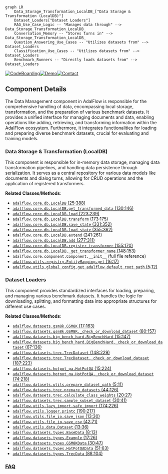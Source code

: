 ```mermaid
graph LR
    Data_Storage_Transformation_LocalDB_["Data Storage & Transformation (LocalDB)"]
    Dataset_Loaders["Dataset Loaders"]
    RAG_Use_Case_Logic -- "Manages data through" --> Data_Storage_Transformation_LocalDB_
    Conversation_Memory -- "Stores turns in" --> Data_Storage_Transformation_LocalDB_
    Question_Answering_Use_Cases -- "Utilizes datasets from" --> Dataset_Loaders
    Classification_Use_Cases -- "Utilizes datasets from" --> Dataset_Loaders
    Benchmark_Runners -- "Directly loads datasets from" --> Dataset_Loaders
```
[![CodeBoarding](https://img.shields.io/badge/Generated%20by-CodeBoarding-9cf?style=flat-square)](https://github.com/CodeBoarding/CodeBoarding)[![Demo](https://img.shields.io/badge/Try%20our-Demo-blue?style=flat-square)](https://www.codeboarding.org/demo)[![Contact](https://img.shields.io/badge/Contact%20us%20-%20contact@codeboarding.org-lightgrey?style=flat-square)](mailto:contact@codeboarding.org)

## Component Details

The Data Management component in AdalFlow is responsible for the comprehensive handling of data, encompassing local storage, transformation, and the preparation of various benchmark datasets. It provides a unified interface for managing documents and data, enabling operations like adding, retrieving, and transforming information within the AdalFlow ecosystem. Furthermore, it integrates functionalities for loading and preparing diverse benchmark datasets, crucial for evaluating and training models.

### Data Storage & Transformation (LocalDB)
This component is responsible for in-memory data storage, managing data transformation pipelines, and handling data persistence through serialization. It serves as a central repository for various data models like documents and dialog turns, allowing for CRUD operations and the application of registered transformers.


**Related Classes/Methods**:

- <a href="https://github.com/SylphAI-Inc/AdalFlow/blob/master/adalflow/adalflow/core/db.py#L25-L388" target="_blank" rel="noopener noreferrer">`adalflow.core.db.LocalDB` (25:388)</a>
- <a href="https://github.com/SylphAI-Inc/AdalFlow/blob/master/adalflow/adalflow/core/db.py#L130-L146" target="_blank" rel="noopener noreferrer">`adalflow.core.db.LocalDB.get_transformed_data` (130:146)</a>
- <a href="https://github.com/SylphAI-Inc/AdalFlow/blob/master/adalflow/adalflow/core/db.py#L223-L239" target="_blank" rel="noopener noreferrer">`adalflow.core.db.LocalDB.load` (223:239)</a>
- <a href="https://github.com/SylphAI-Inc/AdalFlow/blob/master/adalflow/adalflow/core/db.py#L173-L175" target="_blank" rel="noopener noreferrer">`adalflow.core.db.LocalDB.transform` (173:175)</a>
- <a href="https://github.com/SylphAI-Inc/AdalFlow/blob/master/adalflow/adalflow/core/db.py#L331-L352" target="_blank" rel="noopener noreferrer">`adalflow.core.db.LocalDB.save_state` (331:352)</a>
- <a href="https://github.com/SylphAI-Inc/AdalFlow/blob/master/adalflow/adalflow/core/db.py#L355-L362" target="_blank" rel="noopener noreferrer">`adalflow.core.db.LocalDB.load_state` (355:362)</a>
- <a href="https://github.com/SylphAI-Inc/AdalFlow/blob/master/adalflow/adalflow/core/db.py#L241-L261" target="_blank" rel="noopener noreferrer">`adalflow.core.db.LocalDB.extend` (241:261)</a>
- <a href="https://github.com/SylphAI-Inc/AdalFlow/blob/master/adalflow/adalflow/core/db.py#L277-L311" target="_blank" rel="noopener noreferrer">`adalflow.core.db.LocalDB.add` (277:311)</a>
- <a href="https://github.com/SylphAI-Inc/AdalFlow/blob/master/adalflow/adalflow/core/db.py#L155-L170" target="_blank" rel="noopener noreferrer">`adalflow.core.db.LocalDB.register_transformer` (155:170)</a>
- <a href="https://github.com/SylphAI-Inc/AdalFlow/blob/master/adalflow/adalflow/core/db.py#L148-L153" target="_blank" rel="noopener noreferrer">`adalflow.core.db.LocalDB._get_transformer_name` (148:153)</a>
- `adalflow.core.component.Component.__init__` (full file reference)
- <a href="https://github.com/SylphAI-Inc/AdalFlow/blob/master/adalflow/adalflow/utils/registry.py#L16-L17" target="_blank" rel="noopener noreferrer">`adalflow.utils.registry.EntityMapping.get` (16:17)</a>
- <a href="https://github.com/SylphAI-Inc/AdalFlow/blob/master/adalflow/adalflow/utils/global_config.py#L5-L12" target="_blank" rel="noopener noreferrer">`adalflow.utils.global_config.get_adalflow_default_root_path` (5:12)</a>


### Dataset Loaders
This component provides standardized interfaces for loading, preparing, and managing various benchmark datasets. It handles the logic for downloading, splitting, and formatting data into appropriate structures for different use cases.


**Related Classes/Methods**:

- <a href="https://github.com/SylphAI-Inc/AdalFlow/blob/master/adalflow/adalflow/datasets/gsm8k.py#L17-L163" target="_blank" rel="noopener noreferrer">`adalflow.datasets.gsm8k.GSM8K` (17:163)</a>
- <a href="https://github.com/SylphAI-Inc/AdalFlow/blob/master/adalflow/adalflow/datasets/gsm8k.py#L80-L157" target="_blank" rel="noopener noreferrer">`adalflow.datasets.gsm8k.GSM8K._check_or_download_dataset` (80:157)</a>
- <a href="https://github.com/SylphAI-Inc/AdalFlow/blob/master/adalflow/adalflow/datasets/big_bench_hard.py#L15-L147" target="_blank" rel="noopener noreferrer">`adalflow.datasets.big_bench_hard.BigBenchHard` (15:147)</a>
- <a href="https://github.com/SylphAI-Inc/AdalFlow/blob/master/adalflow/adalflow/datasets/big_bench_hard.py#L67-L136" target="_blank" rel="noopener noreferrer">`adalflow.datasets.big_bench_hard.BigBenchHard._check_or_download_dataset` (67:136)</a>
- <a href="https://github.com/SylphAI-Inc/AdalFlow/blob/master/adalflow/adalflow/datasets/trec.py#L148-L229" target="_blank" rel="noopener noreferrer">`adalflow.datasets.trec.TrecDataset` (148:229)</a>
- <a href="https://github.com/SylphAI-Inc/AdalFlow/blob/master/adalflow/adalflow/datasets/trec.py#L187-L223" target="_blank" rel="noopener noreferrer">`adalflow.datasets.trec.TrecDataset._check_or_download_dataset` (187:223)</a>
- <a href="https://github.com/SylphAI-Inc/AdalFlow/blob/master/adalflow/adalflow/datasets/hotpot_qa.py#L15-L224" target="_blank" rel="noopener noreferrer">`adalflow.datasets.hotpot_qa.HotPotQA` (15:224)</a>
- <a href="https://github.com/SylphAI-Inc/AdalFlow/blob/master/adalflow/adalflow/datasets/hotpot_qa.py#L74-L218" target="_blank" rel="noopener noreferrer">`adalflow.datasets.hotpot_qa.HotPotQA._check_or_download_dataset` (74:218)</a>
- <a href="https://github.com/SylphAI-Inc/AdalFlow/blob/master/adalflow/adalflow/datasets/utils.py#L5-L11" target="_blank" rel="noopener noreferrer">`adalflow.datasets.utils.prepare_dataset_path` (5:11)</a>
- <a href="https://github.com/SylphAI-Inc/AdalFlow/blob/master/adalflow/adalflow/datasets/trec.py#L44-L126" target="_blank" rel="noopener noreferrer">`adalflow.datasets.trec.prepare_datasets` (44:126)</a>
- <a href="https://github.com/SylphAI-Inc/AdalFlow/blob/master/adalflow/adalflow/datasets/trec.py#L20-L27" target="_blank" rel="noopener noreferrer">`adalflow.datasets.trec.calculate_class_weights` (20:27)</a>
- <a href="https://github.com/SylphAI-Inc/AdalFlow/blob/master/adalflow/adalflow/datasets/trec.py#L30-L41" target="_blank" rel="noopener noreferrer">`adalflow.datasets.trec.sample_subset_dataset` (30:41)</a>
- <a href="https://github.com/SylphAI-Inc/AdalFlow/blob/master/adalflow/adalflow/utils/lazy_import.py#L174-L226" target="_blank" rel="noopener noreferrer">`adalflow.utils.lazy_import.safe_import` (174:226)</a>
- <a href="https://github.com/SylphAI-Inc/AdalFlow/blob/master/adalflow/adalflow/utils/logger.py#L190-L217" target="_blank" rel="noopener noreferrer">`adalflow.utils.logger.printc` (190:217)</a>
- <a href="https://github.com/SylphAI-Inc/AdalFlow/blob/master/adalflow/adalflow/utils/file_io.py#L13-L30" target="_blank" rel="noopener noreferrer">`adalflow.utils.file_io.save_json` (13:30)</a>
- <a href="https://github.com/SylphAI-Inc/AdalFlow/blob/master/adalflow/adalflow/utils/file_io.py#L42-L71" target="_blank" rel="noopener noreferrer">`adalflow.utils.file_io.save_csv` (42:71)</a>
- <a href="https://github.com/SylphAI-Inc/AdalFlow/blob/master/adalflow/adalflow/utils/data.py#L13-L36" target="_blank" rel="noopener noreferrer">`adalflow.utils.data.Dataset` (13:36)</a>
- <a href="https://github.com/SylphAI-Inc/AdalFlow/blob/master/adalflow/adalflow/datasets/types.py#L8-L13" target="_blank" rel="noopener noreferrer">`adalflow.datasets.types.BaseData` (8:13)</a>
- <a href="https://github.com/SylphAI-Inc/AdalFlow/blob/master/adalflow/adalflow/datasets/types.py#L17-L26" target="_blank" rel="noopener noreferrer">`adalflow.datasets.types.Example` (17:26)</a>
- <a href="https://github.com/SylphAI-Inc/AdalFlow/blob/master/adalflow/adalflow/datasets/types.py#L30-L47" target="_blank" rel="noopener noreferrer">`adalflow.datasets.types.GSM8KData` (30:47)</a>
- <a href="https://github.com/SylphAI-Inc/AdalFlow/blob/master/adalflow/adalflow/datasets/types.py#L51-L63" target="_blank" rel="noopener noreferrer">`adalflow.datasets.types.HotPotQAData` (51:63)</a>
- <a href="https://github.com/SylphAI-Inc/AdalFlow/blob/master/adalflow/adalflow/datasets/types.py#L88-L104" target="_blank" rel="noopener noreferrer">`adalflow.datasets.types.TrecData` (88:104)</a>




### [FAQ](https://github.com/CodeBoarding/GeneratedOnBoardings/tree/main?tab=readme-ov-file#faq)